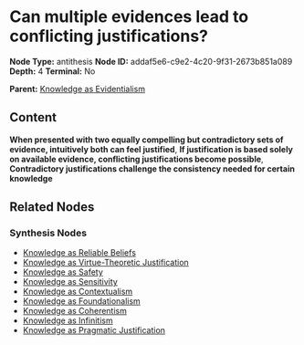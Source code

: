 # Can multiple evidences lead to conflicting justifications?

**Node Type:** antithesis
**Node ID:** addaf5e6-c9e2-4c20-9f31-2673b851a089
**Depth:** 4
**Terminal:** No

**Parent:** [Knowledge as Evidentialism](knowledge-as-evidentialism-synthesis-508e1740-4026-422b-adb5-fdf4d1eac7ac.md)

## Content

**When presented with two equally compelling but contradictory sets of evidence, intuitively both can feel justified**, **If justification is based solely on available evidence, conflicting justifications become possible**, **Contradictory justifications challenge the consistency needed for certain knowledge**

## Related Nodes

### Synthesis Nodes

- [Knowledge as Reliable Beliefs](knowledge-as-reliable-beliefs-synthesis-b51830b7-6be3-4407-8889-64a37e21edf1.md)
- [Knowledge as Virtue-Theoretic Justification](knowledge-as-virtue-theoretic-justification-synthesis-a695ab88-8518-4d66-8e6e-656b4bbc0395.md)
- [Knowledge as Safety](knowledge-as-safety-synthesis-7475aabb-9915-4753-96fb-e354da12919c.md)
- [Knowledge as Sensitivity](knowledge-as-sensitivity-synthesis-c731a80d-ea7e-43b5-958b-a9d41ea0edfc.md)
- [Knowledge as Contextualism](knowledge-as-contextualism-synthesis-f350784d-350b-4f8d-974d-34449e1dbe7f.md)
- [Knowledge as Foundationalism](knowledge-as-foundationalism-synthesis-83458f65-3f68-4755-888f-49d3ca842944.md)
- [Knowledge as Coherentism](knowledge-as-coherentism-synthesis-93799219-845e-44bc-a588-8ee2ab2d3b89.md)
- [Knowledge as Infinitism](knowledge-as-infinitism-synthesis-30f1f424-05df-4b34-8a73-0997b9c4e6e8.md)
- [Knowledge as Pragmatic Justification](knowledge-as-pragmatic-justification-synthesis-aa29998b-61e9-4af1-9700-c6c83a585d1c.md)
